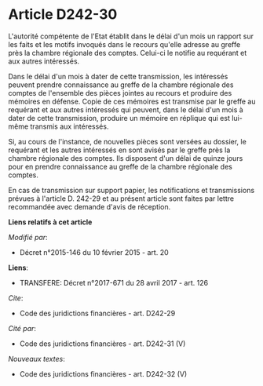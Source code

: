 # Article D242-30

L'autorité compétente de l'Etat établit dans le délai d'un mois un rapport sur les faits et les motifs invoqués dans le
recours qu'elle adresse au greffe près la chambre régionale des comptes. Celui-ci le notifie au requérant et aux autres
intéressés. 

Dans le délai d'un mois à dater de cette transmission, les intéressés peuvent prendre connaissance au greffe de la chambre
régionale des comptes de l'ensemble des pièces jointes au recours et produire des mémoires en défense. Copie de ces mémoires
est transmise par le greffe au requérant et aux autres intéressés qui peuvent, dans le délai d'un mois à dater de cette
transmission, produire un mémoire en réplique qui est lui-même transmis aux intéressés. 

Si, au cours de l'instance, de nouvelles pièces sont versées au dossier, le requérant et les autres intéressés en sont avisés
par le greffe près la chambre régionale des comptes. Ils disposent d'un délai de quinze jours pour en prendre connaissance au
greffe de la chambre régionale des comptes. 

En cas de transmission sur support papier, les notifications et transmissions prévues à l'article D. 242-29 et au présent
article sont faites par lettre recommandée avec demande d'avis de réception.

**Liens relatifs à cet article**

_Modifié par_:

  - Décret n°2015-146 du 10 février 2015 - art. 20

**Liens**:

  - TRANSFERE: Décret n°2017-671 du 28 avril 2017 - art. 126

_Cite_:

  - Code des juridictions financières - art. D242-29

_Cité par_:

  - Code des juridictions financières - art. D242-31 (V)

_Nouveaux textes_:

  - Code des juridictions financières - art. D242-32 (V)
